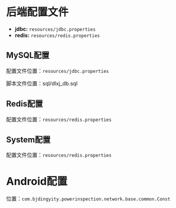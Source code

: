 # 后端配置文件

- **jdbc:** `resources/jdbc.properties`
- **redis:** `resources/redis.properties`



## MySQL配置

配置文件位置：`resources/jdbc.properties`

脚本文件位置：sql/dlxj_db.sql



## Redis配置

配置文件位置：`resources/redis.properties`



## System配置

配置文件位置：`resources/redis.properties`



# Android配置

位置：`com.bjdingyity.powerinspection.network.base.common.Const`



